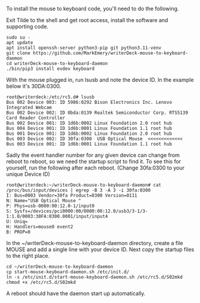 
To install the mouse to keyboard code, you'll need to do the following.

Exit Tilde to the shell and get root access, install the software and supporting code.

```
sudo su -
apt update
apt install openssh-server python3-pip git python3.11-venv
git clone https://github.com/MarkEmery/writerDeck-mouse-to-keyboard-daemon
cd writerDeck-mouse-to-keyboard-daemon
./bin/pip3 install evdev keyboard
```
With the mouse plugged in, run lsusb and note the device ID. In the example below it's 30DA:0300.

```
root@writerdeck:/etc/rc5.d# lsusb 
Bus 002 Device 003: ID 5986:0292 Bison Electronics Inc. Lenovo Integrated Webcam
Bus 002 Device 002: ID 0bda:0139 Realtek Semiconductor Corp. RTS5139 Card Reader Controller
Bus 002 Device 001: ID 1d6b:0002 Linux Foundation 2.0 root hub
Bus 004 Device 001: ID 1d6b:0001 Linux Foundation 1.1 root hub
Bus 001 Device 001: ID 1d6b:0002 Linux Foundation 2.0 root hub
Bus 003 Device 002: ID 30fa:0300  USB Optical Mouse  <<<<<<<<<<<<<
Bus 003 Device 001: ID 1d6b:0001 Linux Foundation 1.1 root hub
```
Sadly the event handler number for any given device can change from reboot to reboot, so we need the startup script to find it.
To see this for yourself, run the following after each reboot. (Change 30fa:0300 to your unique Device ID)

```
root@writerdeck:~/writerDeck-mouse-to-keyboard-daemon# cat /proc/bus/input/devices | egrep -B 3 -A 3 -i 30fa:0300 
I: Bus=0003 Vendor=30fa Product=0300 Version=0111
N: Name="USB Optical Mouse "
P: Phys=usb-0000:00:12.0-1/input0
S: Sysfs=/devices/pci0000:00/0000:00:12.0/usb3/3-1/3-1:1.0/0003:30FA:0300.0001/input/input4
U: Uniq=
H: Handlers=mouse0 event2 
B: PROP=0
```
In the ~/writerDeck-mouse-to-keyboard-daemon directory, create a file MOUSE and add a single line with your device ID.
Next copy the startup files to the right place.

```
cd ~/writerDeck-mouse-to-keyboard-daemon
cp start-mouse-keyboard-daemon.sh /etc/init.d/
ln -s /etc/init.d/start-mouse-keyboard-daemon.sh /etc/rc5.d/S02mkd
chmod +x /etc/rc5.d/S02mkd
```
A reboot should have the daemon start up automatically.
